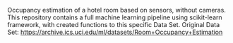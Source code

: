 Occupancy estimation of a hotel room based on sensors, without cameras. 
This repository contains a full machine learning pipeline using scikit-learn framework, with created functions to this specific Data Set. 
Original Data Set: https://archive.ics.uci.edu/ml/datasets/Room+Occupancy+Estimation
